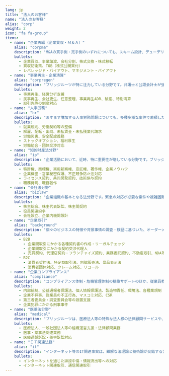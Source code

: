 ```yaml
---
lang: jp
title: "法人のお客様"
name: "法人のお客様"
alias: "corp"
weight: 2
icon: "fa fa-group"
items:
  - name: "企業再編（企業買収・Ｍ＆Ａ）"
    alias: "corpma"
    description: "M&Aの買手側・売手側のいずれについても、スキーム設計、デューデリジェンス、契約交渉・取引実行等の各局面において、また、ジョイントベンチャーや企業グループ内の組織再編等においても、法務・会計が一体となったサービスを提供しています。"
    bullets:
      - 企業買収、事業譲渡、会社分割、株式交換・株式移転
      - 買収防衛策、TOB（株式公開買付）
      - レバレッジド・バイアウト、マネジメント・バイアウト
  - name: "事業再生・企業清算"
    alias: "corpregen"
    description: "ブリッジルーツが特に注力している分野です。弁護士と公認会計士が強いタッグを組み、事業再生スキームの設計・実行や適切な企業清算を進めます。"
    bullets:
      - 事業再生、経営分析支援
      - 民事再生、会社更生、任意整理、事業再生ADR、破産、特別清算
      - 取引先等の倒産対応
  - name: "人事労務"
    alias: "hr"
    description: "ますます増加する人事労務問題についても、多種多様な案件で蓄積したノウハウをもとに、提携社会保険労務士等の連携しながら、リーガルサービスを提供しています。"
    bullets:
      - 就業規則、労働契約等の整備
      - 解雇、配転・出向、未払賃金・未払残業代請求
      - 労働災害、安全配慮義務
      - ストックオプション、福利厚生
      - 労働組合・団体交渉対応
  - name: "知的財産法分野"
    alias: "ip"
    description: "企業活動において、近時、特に重要性が増している分野です。ブリッジルーツは、企業の知的財産戦略に注力する提携弁理士と連携し、戦略的な対応を旨としています。"
    bullets:
      - 特許権、商標権、実用新案権、意匠権、著作権、企業ノウハウ
      - 企業機密・営業秘密保護、不正競争防止法対応
      - ライセンス契約、共同開発契約、技術供与契約
      - 職務発明、職務著作
  - name: "会社法分野"
    alias: "bizlaw"
    description: "企業組織の基本となる法分野です。緊急の対応が必要な案件や複雑困難な案件においても、多様な観点から柔軟かつ堅実な対応を旨としています。"
    bullets:
      - 株主総会、株主代表訴訟、株主間契約
      - 役員関連紛争
      - 会社設立、企業内機関設計
  - name: "企業取引"
    alias: "background"
    description: "個々のビジネスの特徴や背景事情の調査・検証に基づいた、オーダーメイドでの各種契約書の作成のほか、契約交渉の立会い・代理人業務等も行なっています。"
    bullets:
      - B2B
        - 企業間取引にかかる各種契約書の作成・リーガルチェック
        - 企業間取引にかかる契約交渉代理人
        - 売買契約、代理店契約・フランチャイズ契約、業務委託契約、不動産取引、NDA等
      - B2C
        - 消費者契約法、特定商取引法、割賦販売法、景品表示法
        - 消費者団体対応、クレーム対応、リコール
  - name: "企業コンプライアンス"
    alias: "compliance"
    description: "コンプライアンス体制・危機管理体制の構築サポートのほか、従業員教育・社内セミナー等も提供しています。また、有事対応についても、社内対応体制の構築段階からサポート可能です。"
    bullets:
      - 内部統制、公益通報者保護法、個人情報保護法、製造物責任、環境法、各種業規制
      - 企業不祥事、従業員の不正行為、マスコミ対応、CSR
      - 第三者委員会・調査委員会等の設置支援
      - 企業犯罪にかかる刑事事件
  - name: "医薬法分野"
    alias: "medical"
    description: "ブリッジルーツは、医療法人等の特殊な法人様の法律顧問サービスや、医事・薬事法分野に関するリーガルサービスも提供しています。"
    bullets:
      - 医療法人、一般社団法人等の組織運営支援・法律顧問業務
      - 医事・薬事法関連業務
      - 医療過誤訴訟・薬害訴訟対応
  - name: "ＩＴ関連法務"
    alias: "it"
    description: "インターネット等のIT関連事案は、難解な法理論と技術論が交錯する分野です。ブリッジルーツは、こうした困難な案件についても積極的に取り組んでいます。"
    bullets:
      - インターネットを通じた誹謗中傷・情報流出等への対応
      - インターネット関連取引、通信関連取引
---
```


